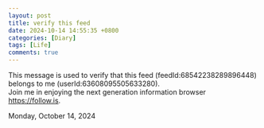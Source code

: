 ```yaml
---
layout: post
title: verify this feed
date: 2024-10-14 14:55:35 +0800 
categories: [Diary]
tags: [Life]
comments: true 
---   
```


This message is used to verify that this feed (feedId:68542238289896448) belongs to me (userId:63608095505633280).    
Join me in enjoying the next generation information browser https://follow.is.
   
Monday, October 14, 2024
